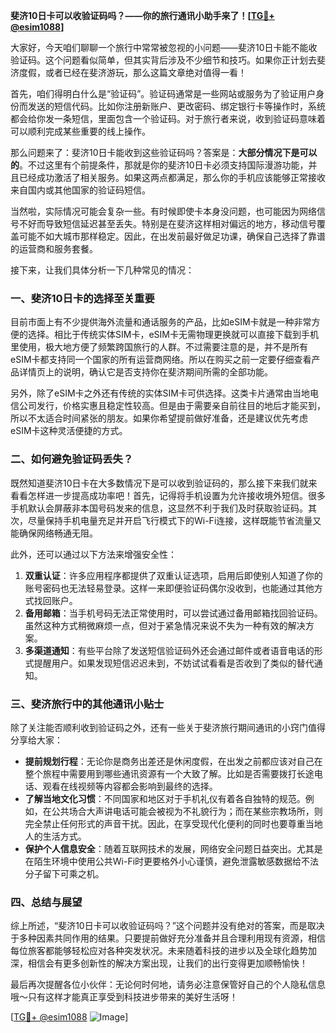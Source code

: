 **斐济10日卡可以收验证码吗？——你的旅行通讯小助手来了！[[TG💪+ @esim1088](https://t.me/s/esim1088)]**

大家好，今天咱们聊聊一个旅行中常常被忽视的小问题——斐济10日卡能不能收验证码。这个问题看似简单，但其实背后涉及不少细节和技巧。如果你正计划去斐济度假，或者已经在斐济游玩，那么这篇文章绝对值得一看！

首先，咱们得明白什么是“验证码”。验证码通常是一些网站或服务为了验证用户身份而发送的短信代码。比如你注册新账户、更改密码、绑定银行卡等操作时，系统都会给你发一条短信，里面包含一个验证码。对于旅行者来说，收到验证码意味着可以顺利完成某些重要的线上操作。

那么问题来了：斐济10日卡能收到这些验证码吗？答案是：**大部分情况下是可以的**。不过这里有个前提条件，那就是你的斐济10日卡必须支持国际漫游功能，并且已经成功激活了相关服务。如果这两点都满足，那么你的手机应该能够正常接收来自国内或其他国家的验证码短信。

当然啦，实际情况可能会复杂一些。有时候即使卡本身没问题，也可能因为网络信号不好而导致短信延迟甚至丢失。特别是在斐济这样相对偏远的地方，移动信号覆盖可能不如大城市那样稳定。因此，在出发前最好做足功课，确保自己选择了靠谱的运营商和服务套餐。

接下来，让我们具体分析一下几种常见的情况：

### 一、斐济10日卡的选择至关重要

目前市面上有不少提供海外流量和通话服务的产品，比如eSIM卡就是一种非常方便的选择。相比于传统实体SIM卡，eSIM卡无需物理更换就可以直接下载到手机里使用，极大地方便了频繁跨国旅行的人群。不过需要注意的是，并不是所有eSIM卡都支持同一个国家的所有运营商网络。所以在购买之前一定要仔细查看产品详情页上的说明，确认它是否支持你在斐济期间所需的全部功能。

另外，除了eSIM卡之外还有传统的实体SIM卡可供选择。这类卡片通常由当地电信公司发行，价格实惠且稳定性较高。但是由于需要亲自前往目的地后才能买到，所以不太适合时间紧张的朋友。如果你希望提前做好准备，还是建议优先考虑eSIM卡这种灵活便捷的方式。

### 二、如何避免验证码丢失？

既然知道斐济10日卡在大多数情况下是可以收到验证码的，那么接下来我们就来看看怎样进一步提高成功率吧！首先，记得将手机设置为允许接收境外短信。很多手机默认会屏蔽非本国号码发来的信息，这显然不利于我们及时获取验证码。其次，尽量保持手机电量充足并开启飞行模式下的Wi-Fi连接，这样既能节省流量又能确保网络畅通无阻。

此外，还可以通过以下方法来增强安全性：

1. **双重认证**：许多应用程序都提供了双重认证选项，启用后即使别人知道了你的账号密码也无法轻易登录。这样一来即便验证码偶尔没收到，也能通过其他方式找回账户。
2. **备用邮箱**：当手机号码无法正常使用时，可以尝试通过备用邮箱找回验证码。虽然这种方式稍微麻烦一点，但对于紧急情况来说不失为一种有效的解决方案。
3. **多渠道通知**：有些平台除了发送短信验证码外还会通过邮件或者语音电话的形式提醒用户。如果发现短信迟迟未到，不妨试试看看是否收到了类似的替代通知。

### 三、斐济旅行中的其他通讯小贴士

除了关注能否顺利收到验证码之外，还有一些关于斐济旅行期间通讯的小窍门值得分享给大家：

- **提前规划行程**：无论你是商务出差还是休闲度假，在出发之前都应该对自己在整个旅程中需要用到哪些通讯资源有一个大致了解。比如是否需要拨打长途电话、观看在线视频等内容都会影响到最终的选择。
- **了解当地文化习惯**：不同国家和地区对于手机礼仪有着各自独特的规范。例如，在公共场合大声讲电话可能会被视为不礼貌行为；而在某些宗教场所，则完全禁止任何形式的声音干扰。因此，在享受现代化便利的同时也要尊重当地人的生活方式。
- **保护个人信息安全**：随着互联网技术的发展，网络安全问题日益突出。尤其是在陌生环境中使用公共Wi-Fi时更要格外小心谨慎，避免泄露敏感数据给不法分子留下可乘之机。

### 四、总结与展望

综上所述，“斐济10日卡可以收验证码吗？”这个问题并没有绝对的答案，而是取决于多种因素共同作用的结果。只要提前做好充分准备并且合理利用现有资源，相信每位旅客都能够轻松应对各种突发状况。未来随着科技的进步以及全球化趋势加深，相信会有更多创新性的解决方案出现，让我们的出行变得更加顺畅愉快！

最后再次提醒各位小伙伴：无论何时何地，请务必注意保管好自己的个人隐私信息哦～只有这样才能真正享受到科技进步带来的美好生活呀！

[[TG💪+ @esim1088](https://t.me/s/esim1088) ![Image](https://i.postimg.cc/4NQfJmqS/Snipaste-2025-05-13-00-14-12.png)]